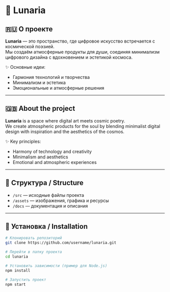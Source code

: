 # 🌙 Lunaria

## 🇷🇺 О проекте
**Lunaria** — это пространство, где цифровое искусство встречается с космической поэзией.  
Мы создаём атмосферные продукты для души, соединяя минимализм цифрового дизайна с вдохновением и эстетикой космоса.  

✨ Основные идеи:
- Гармония технологий и творчества  
- Минимализм и эстетика  
- Эмоциональные и атмосферные решения  

---

## 🇬🇧 About the project
**Lunaria** is a space where digital art meets cosmic poetry.  
We create atmospheric products for the soul by blending minimalist digital design with inspiration and the aesthetics of the cosmos.  

✨ Key principles:
- Harmony of technology and creativity  
- Minimalism and aesthetics  
- Emotional and atmospheric experiences  

---

## 📂 Структура / Structure
- `/src` — исходные файлы проекта  
- `/assets` — изображения, графика и ресурсы  
- `/docs` — документация и описания  

---

## 🚀 Установка / Installation
```bash
# Клонировать репозиторий
git clone https://github.com/username/lunaria.git

# Перейти в папку проекта
cd lunaria

# Установить зависимости (пример для Node.js)
npm install

# Запустить проект
npm start
